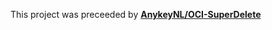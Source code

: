 This project was preceeded by __[AnykeyNL/OCI-SuperDelete](https://github.com/AnykeyNL/OCI-SuperDelete)__
